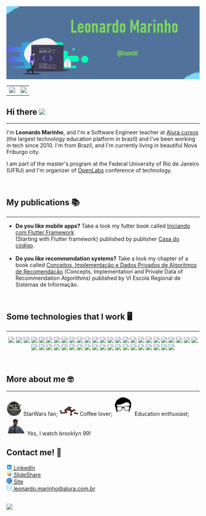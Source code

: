 <!-- Veio zoiar meu código né? Danadenho(a)! -->

<img src="./images/background.png">
<center>
    <table>
        <tr>
            <td>
                <img src="https://github-readme-stats.vercel.app/api/top-langs/?username=leomhl&hide=html&layout=compact&theme=buefy" />
            </td>
            <td>
                <img src="https://github-readme-stats.vercel.app/api?username=leomhl&theme=buefy"/>
            </td>
        </tr>   
    </table>
</center>

<h2>
    Hi there 
    <img src="https://raw.githubusercontent.com/iampavangandhi/iampavangandhi/master/gifs/Hi.gif" width="30px">
</h2>
<hr>

I'm <b>Leonardo Marinho</b>, and I'm a Software Engineer teacher at <a href="https://www.alura.com.br/" target="_blank">Alura cursos</a> (the largest technology education platform in brazil) and I've been working in tech since 2010. I'm from Brazil, and I'm currently living in beautiful Nova Friburgo city.

I am part of the master's program at the Federal University of Rio de Janeiro (UFRJ) and I'm organizer of <a href="https://www.instagram.com/openlabsoficial/" target="_blank">OpenLabs</a> conference of technology.

<br>

<h2>My publications 📚</h2>
<hr>

<ul>
    <li>
        <b>Do you like mobile apps?</b> Take a look my futter book called <a href="https://www.casadocodigo.com.br/products/livro-flutter" target="_blank">Iniciando com Flutter Framework</a> <br>(Starting with Flutter framework) published by publisher <a href="https://www.casadocodigo.com.br/" target="_blank">Casa do código</a>.
    </li>
    <br>
    <li>
        <b>Do you like recommendation systems?</b> Take a look my chapter of a book called <a href="https://www.researchgate.net/publication/340068617_Conceitos_Implementacao_e_Dados_Privados_de_Algoritmos_de_Recomendacao" target="_blank">Conceitos, Implementação e Dados Privados de Algoritmos de Recomendação</a> (Concepts, Implementation and Private Data of Recommendation Algorithms) published by VI Escola Regional de Sistemas de Informação.
    </li>
</ul>

<br>

<h2>Some technologies that I work 🖥️</h2>
<hr>

<p align="center">
<img src="https://img.shields.io/badge/-flutter-blue?style=flat-square&logo=flutter">
<img src="https://img.shields.io/badge/-dart-blue?style=flat-square&logo=dart">
<img src="https://img.shields.io/badge/-Ionic-3880FF?style=flat-square&logo=ionic&logoColor=white">
<img src="https://img.shields.io/badge/-phonegap-3880FF?style=flat-square&logo=phonegap&logoColor=white">
<img src="https://img.shields.io/badge/ios-black.svg?&style=flat-square&logo=ios&logoColor=white"/>
<img src="https://img.shields.io/badge/macOS-%230769AD.svg?&style=flat-square&logo=macOS&logoColor=white"/>
<img src="https://img.shields.io/badge/linux-orange.svg?&style=flat-square&logo=linux&logoColor=white"/>
<img src="https://img.shields.io/badge/-JavaScript-black?style=flat-square&logo=javascript">
<img src="https://img.shields.io/badge/-Nodejs-339933?style=flat-square&logo=Node.js&logoColor=white">
<img src="https://img.shields.io/badge/-HTML5-E34F26?style=flat-square&logo=html5&logoColor=white">
<img src="https://img.shields.io/badge/-CSS3-1572B6?style=flat-square&logo=css3">
<img src="https://img.shields.io/badge/-Sass-CC6699?style=flat-square&logo=sass&logoColor=white">
<img src="https://img.shields.io/badge/-Bootstrap-563D7C?style=flat-square&logo=bootstrap">
<img src="https://img.shields.io/badge/-TypeScript-black?style=flat-square&logo=typescript">
<img src="https://img.shields.io/badge/-Angular-DD0031?style=flat-square&logo=angular">
<img src="https://img.shields.io/badge/-MongoDB-black?style=flat-square&logo=mongodb">
<img src="https://img.shields.io/badge/-MySQL-4479A1?style=flat-square&logo=mysql&logoColor=white">
<img src="https://img.shields.io/badge/Firebase-FFCA28?style=flat-square&logo=firebase&logoColor=white">
<img src="https://img.shields.io/badge/-Git-black?style=flat-square&logo=git">
<img src="https://img.shields.io/badge/-GitHub-181717?style=flat-square&logo=github">
<img src="https://img.shields.io/badge/-BitBucket-darkblue?style=flat-square&logo=bitbucket">
<img src="https://img.shields.io/badge/-JIRA-0052CC?style=flat-square&logo=jira">
<img src="https://img.shields.io/badge/-Trello-007AC0?style=flat-square&logo=trello">
<img src="https://img.shields.io/badge/-stackoverflow-grey?style=flat-square&logo=stackoverflow">
<img src="https://img.shields.io/badge/-IntelliJ%20IDEA-black?style=flat-square&logo=intellij-idea&logoColor=white">
<img src="https://img.shields.io/badge/-Sublime%20Text-49505A?style=flat-square&logo=sublime-text&logoColor=white">
<img src="https://img.shields.io/badge/-VSCode-007ACC?style=flat-square&logo=visual-studio-code&logoColor=white">
<img src="https://img.shields.io/badge/python%20-%2314354C.svg?&style=flat-square&logo=python&logoColor=white"/>
<img src="https://img.shields.io/badge/-Laravel-E34F26?style=flat-square&logo=Laravel&logoColor=white">
<img src="https://img.shields.io/badge/PHP%20-%23316192.svg?&style=flat-square&logo=PHP&logoColor=white"/>
<img src="https://img.shields.io/badge/-Lumen-E34F26?style=flat-square&logo=Lumen&logoColor=white">
<img src="https://img.shields.io/badge/C%20-%2314354C.svg?&style=flat-square&logo=C&logoColor=white"/>
<img src="https://img.shields.io/badge/github%20-%23121011.svg?&style=flat-square&logo=github&logoColor=white"/>
<img src="https://img.shields.io/badge/git%20-%23F05033.svg?&style=flat-square&logo=git&logoColor=white"/>
<img src ="https://img.shields.io/badge/mysql-%23316192.svg?&style=flat-square&logo=mysql&logoColor=white"/>
<img src="https://img.shields.io/badge/jquery%20-%230769AD.svg?&style=flat-square&logo=jquery&logoColor=white"/>
<img src="https://img.shields.io/badge/wordpress-blue.svg?&style=flat-square&logo=wordpress&logoColor=white"/>
<img src="https://img.shields.io/badge/jekyll-red.svg?&style=flat-square&logo=jekyll&logoColor=white"/>
<img src="https://img.shields.io/badge/julia-purple.svg?&style=flat-square&logo=julia&logoColor=white"/>
<img src="https://img.shields.io/badge/json-ambar.svg?&style=flat-square&logo=json&logoColor=white"/>
<img src="https://img.shields.io/badge/Adobe%20photoshop-%230769AD.svg?&style=flat-square&logo=Adobe%20photoshop&logoColor=white"/>
<img src="https://img.shields.io/badge/Google%20drive-339933.svg?&style=flat-square&logo=Google%20drive&logoColor=white"/>
<img src="https://img.shields.io/badge/OBS%20studio-black.svg?&style=flat-square&logo=OBS%20studio&logoColor=white"/>
<img src="https://img.shields.io/badge/slack-red.svg?&style=flat-square&logo=slack&logoColor=white"/>
</p>

<br>
<h2>More about me 🤓</h2>
<hr>

<img src="./images/baby-yoda.gif" width="40">
StarWars fan;

<img src="./images/coffee.png" width="50">
Coffee lover;

<img src="./images/nerd.png" width="50">
Education enthusiast;

<img src="./images/peralta.jpg" width="50">
Yes, I watch brooklyn 99!

<br>

<h2>Contact me! 💬</h2>
<a href="https://www.linkedin.com/in/leomhl"  target="_blank">
    <img src="./images/linkedin.png" width="15">
    LinkedIn
</a> 
<br>
<a href="https://pt.slideshare.net/leomhl/presentations"  target="_blank">
    <img src="./images/slideshare.png" width="15"></img>
    SlideShare
</a>
<br>
<a href="http://leomarinho.com.br/"  target="_blank">
    <img src="./images/site.png" width="15"></img>
    Site
</a>
<br>
<a href="mailto:leonardo.marinho@alura.com.br"  target="_blank">
    <img src="./images/email.png" width="15"></img>
    leonardo.marinho@alura.com.br
</a>
<br><br>

![](https://komarev.com/ghpvc/?username=leomhl&color=blue&style=flat)